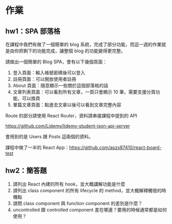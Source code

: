 # 作業

## hw1：SPA 部落格

在課程中我們有做了一個簡單的 blog 系統，完成了部分功能，而這一週的作業就是由你把剩下的功能完成，讓整個 blog 的功能變得更完整。

請做出一個簡單的 Blog SPA，會有以下幾個頁面：

1. 登入頁面：輸入帳號密碼後可以登入
2. 註冊頁面：可以開放使用者註冊
3. About 頁面：隨意顯示一些關於這個部落格的話
4. 文章列表頁面：可以看到所有文章，一頁只會顯示 10 筆，需要支援分頁功能，可以換頁
5. 單篇文章頁面：點進去文章以後可以看到文章完整內容

Route 的部分請使用 React Router，資料請串接課程中提到的 API

https://github.com/Lidemy/lidemy-student-json-api-server

會用到的是 Users 跟 Posts 這兩個的資料。

課程中做了一半的 React App：https://github.com/aszx87410/react-board-test

## hw2：簡答題

1. 請列出 React 內建的所有 hook，並大概講解功能是什麼
2. 請列出 class component 的所有 lifecycle 的 method，並大概解釋觸發的時機點
3. 請問 class component 與 function component 的差別是什麼？
4. uncontrolled 跟 controlled component 差在哪邊？要用的時候通常都是如何使用？

